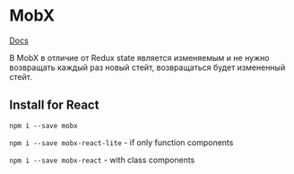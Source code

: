 # MobX

[Docs](https://mobx.js.org/README.html)

В MobX в отличие от Redux state является изменяемым и не нужно возвращать каждый раз новый стейт, возвращаться будет измененный стейт.

## Install for React

```npm i --save mobx```

```npm i --save mobx-react-lite``` - if only function components

```npm i --save mobx-react``` - with class components

